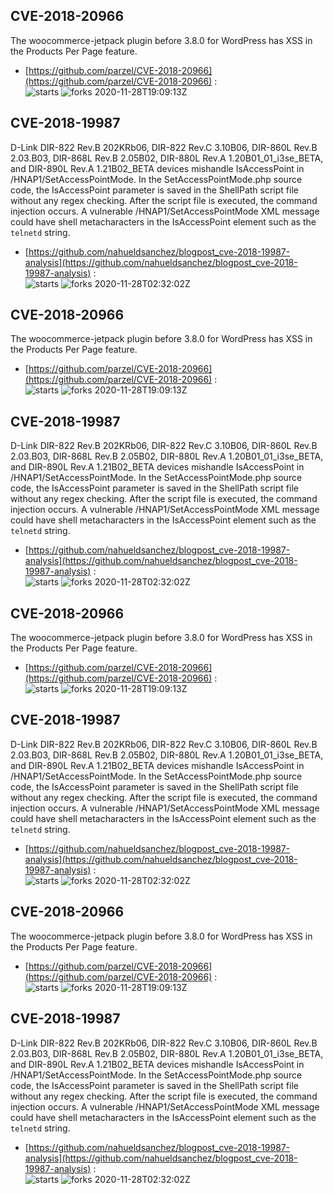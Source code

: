 ## CVE-2018-20966
 The woocommerce-jetpack plugin before 3.8.0 for WordPress has XSS in the Products Per Page feature.

- [https://github.com/parzel/CVE-2018-20966](https://github.com/parzel/CVE-2018-20966) :  
![starts](https://img.shields.io/github/stars/parzel/CVE-2018-20966.svg) 
![forks](https://img.shields.io/github/forks/parzel/CVE-2018-20966.svg) 
2020-11-28T19:09:13Z

## CVE-2018-19987
 D-Link DIR-822 Rev.B 202KRb06, DIR-822 Rev.C 3.10B06, DIR-860L Rev.B 2.03.B03, DIR-868L Rev.B 2.05B02, DIR-880L Rev.A 1.20B01_01_i3se_BETA, and DIR-890L Rev.A 1.21B02_BETA devices mishandle IsAccessPoint in /HNAP1/SetAccessPointMode. In the SetAccessPointMode.php source code, the IsAccessPoint parameter is saved in the ShellPath script file without any regex checking. After the script file is executed, the command injection occurs. A vulnerable /HNAP1/SetAccessPointMode XML message could have shell metacharacters in the IsAccessPoint element such as the `telnetd` string.

- [https://github.com/nahueldsanchez/blogpost_cve-2018-19987-analysis](https://github.com/nahueldsanchez/blogpost_cve-2018-19987-analysis) :  
![starts](https://img.shields.io/github/stars/nahueldsanchez/blogpost_cve-2018-19987-analysis.svg) 
![forks](https://img.shields.io/github/forks/nahueldsanchez/blogpost_cve-2018-19987-analysis.svg) 
2020-11-28T02:32:02Z

## CVE-2018-20966
 The woocommerce-jetpack plugin before 3.8.0 for WordPress has XSS in the Products Per Page feature.

- [https://github.com/parzel/CVE-2018-20966](https://github.com/parzel/CVE-2018-20966) :  
![starts](https://img.shields.io/github/stars/parzel/CVE-2018-20966.svg) 
![forks](https://img.shields.io/github/forks/parzel/CVE-2018-20966.svg) 
2020-11-28T19:09:13Z

## CVE-2018-19987
 D-Link DIR-822 Rev.B 202KRb06, DIR-822 Rev.C 3.10B06, DIR-860L Rev.B 2.03.B03, DIR-868L Rev.B 2.05B02, DIR-880L Rev.A 1.20B01_01_i3se_BETA, and DIR-890L Rev.A 1.21B02_BETA devices mishandle IsAccessPoint in /HNAP1/SetAccessPointMode. In the SetAccessPointMode.php source code, the IsAccessPoint parameter is saved in the ShellPath script file without any regex checking. After the script file is executed, the command injection occurs. A vulnerable /HNAP1/SetAccessPointMode XML message could have shell metacharacters in the IsAccessPoint element such as the `telnetd` string.

- [https://github.com/nahueldsanchez/blogpost_cve-2018-19987-analysis](https://github.com/nahueldsanchez/blogpost_cve-2018-19987-analysis) :  
![starts](https://img.shields.io/github/stars/nahueldsanchez/blogpost_cve-2018-19987-analysis.svg) 
![forks](https://img.shields.io/github/forks/nahueldsanchez/blogpost_cve-2018-19987-analysis.svg) 
2020-11-28T02:32:02Z

## CVE-2018-20966
 The woocommerce-jetpack plugin before 3.8.0 for WordPress has XSS in the Products Per Page feature.

- [https://github.com/parzel/CVE-2018-20966](https://github.com/parzel/CVE-2018-20966) :  
![starts](https://img.shields.io/github/stars/parzel/CVE-2018-20966.svg) 
![forks](https://img.shields.io/github/forks/parzel/CVE-2018-20966.svg) 
2020-11-28T19:09:13Z

## CVE-2018-19987
 D-Link DIR-822 Rev.B 202KRb06, DIR-822 Rev.C 3.10B06, DIR-860L Rev.B 2.03.B03, DIR-868L Rev.B 2.05B02, DIR-880L Rev.A 1.20B01_01_i3se_BETA, and DIR-890L Rev.A 1.21B02_BETA devices mishandle IsAccessPoint in /HNAP1/SetAccessPointMode. In the SetAccessPointMode.php source code, the IsAccessPoint parameter is saved in the ShellPath script file without any regex checking. After the script file is executed, the command injection occurs. A vulnerable /HNAP1/SetAccessPointMode XML message could have shell metacharacters in the IsAccessPoint element such as the `telnetd` string.

- [https://github.com/nahueldsanchez/blogpost_cve-2018-19987-analysis](https://github.com/nahueldsanchez/blogpost_cve-2018-19987-analysis) :  
![starts](https://img.shields.io/github/stars/nahueldsanchez/blogpost_cve-2018-19987-analysis.svg) 
![forks](https://img.shields.io/github/forks/nahueldsanchez/blogpost_cve-2018-19987-analysis.svg) 
2020-11-28T02:32:02Z

## CVE-2018-20966
 The woocommerce-jetpack plugin before 3.8.0 for WordPress has XSS in the Products Per Page feature.

- [https://github.com/parzel/CVE-2018-20966](https://github.com/parzel/CVE-2018-20966) :  
![starts](https://img.shields.io/github/stars/parzel/CVE-2018-20966.svg) 
![forks](https://img.shields.io/github/forks/parzel/CVE-2018-20966.svg) 
2020-11-28T19:09:13Z

## CVE-2018-19987
 D-Link DIR-822 Rev.B 202KRb06, DIR-822 Rev.C 3.10B06, DIR-860L Rev.B 2.03.B03, DIR-868L Rev.B 2.05B02, DIR-880L Rev.A 1.20B01_01_i3se_BETA, and DIR-890L Rev.A 1.21B02_BETA devices mishandle IsAccessPoint in /HNAP1/SetAccessPointMode. In the SetAccessPointMode.php source code, the IsAccessPoint parameter is saved in the ShellPath script file without any regex checking. After the script file is executed, the command injection occurs. A vulnerable /HNAP1/SetAccessPointMode XML message could have shell metacharacters in the IsAccessPoint element such as the `telnetd` string.

- [https://github.com/nahueldsanchez/blogpost_cve-2018-19987-analysis](https://github.com/nahueldsanchez/blogpost_cve-2018-19987-analysis) :  
![starts](https://img.shields.io/github/stars/nahueldsanchez/blogpost_cve-2018-19987-analysis.svg) 
![forks](https://img.shields.io/github/forks/nahueldsanchez/blogpost_cve-2018-19987-analysis.svg) 
2020-11-28T02:32:02Z

